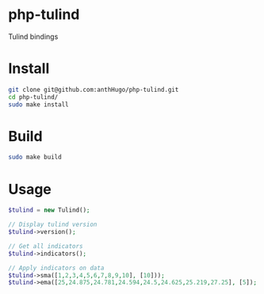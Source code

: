 # php-tulind
Tulind bindings

# Install
```bash
git clone git@github.com:anthHugo/php-tulind.git
cd php-tulind/
sudo make install
```

# Build
```bash
sudo make build
```

# Usage
```php
$tulind = new Tulind();

// Display tulind version
$tulind->version();

// Get all indicators
$tulind->indicators();

// Apply indicators on data
$tulind->sma([1,2,3,4,5,6,7,8,9,10], [10]));
$tulind->ema([25,24.875,24.781,24.594,24.5,24.625,25.219,27.25], [5]);
```
